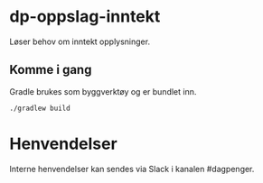# dp-oppslag-inntekt

Løser behov om inntekt opplysninger.

## Komme i gang

Gradle brukes som byggverktøy og er bundlet inn.

`./gradlew build`

# Henvendelser

Interne henvendelser kan sendes via Slack i kanalen #dagpenger.
